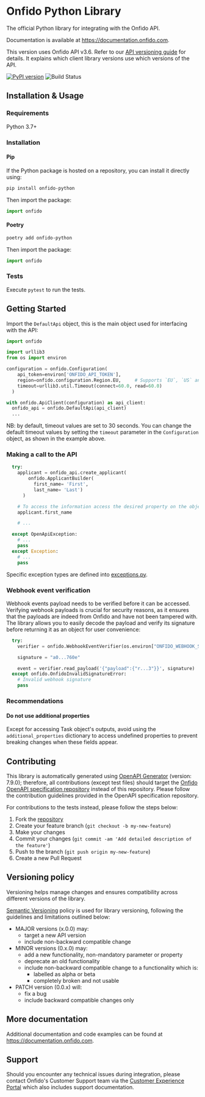 # Onfido Python Library

The official Python library for integrating with the Onfido API.

Documentation is available at <https://documentation.onfido.com>.

This version uses Onfido API v3.6. Refer to our [API versioning guide](https://developers.onfido.com/guide/api-versioning-policy#client-libraries) for details. It explains which client library versions use which versions of the API.

[![PyPI version](https://badge.fury.io/py/onfido-python.svg)](https://badge.fury.io/py/onfido-python)
![Build Status](https://github.com/onfido/onfido-python/actions/workflows/python.yml/badge.svg)

## Installation & Usage

### Requirements

Python 3.7+

### Installation

#### Pip

If the Python package is hosted on a repository, you can install it directly using:

```sh
pip install onfido-python
```

Then import the package:

```python
import onfido
```

#### Poetry

```sh
poetry add onfido-python
```

Then import the package:

```python
import onfido
```

### Tests

Execute `pytest` to run the tests.

## Getting Started

Import the `DefaultApi` object, this is the main object used for interfacing with the API:

```python
import onfido

import urllib3
from os import environ

configuration = onfido.Configuration(
    api_token=environ['ONFIDO_API_TOKEN'],
    region=onfido.configuration.Region.EU,     # Supports `EU`, `US` and `CA`
    timeout=urllib3.util.Timeout(connect=60.0, read=60.0)
  )

with onfido.ApiClient(configuration) as api_client:
  onfido_api = onfido.DefaultApi(api_client)
  ...
```

NB: by default, timeout values are set to 30 seconds. You can change the default timeout values by setting the `timeout` parameter in the `Configuration` object, as shown in the example above.

### Making a call to the API

```python
  try:
    applicant = onfido_api.create_applicant(
        onfido.ApplicantBuilder(
          first_name= 'First',
          last_name= 'Last')
      )

    # To access the information access the desired property on the object, for example:
    applicant.first_name

    # ...

  except OpenApiException:
    # ...
    pass
  except Exception:
    # ...
    pass
```

Specific exception types are defined into [exceptions.py](onfido/exceptions.py).

### Webhook event verification

Webhook events payload needs to be verified before it can be accessed. Verifying webhook payloads is crucial for security reasons, as it ensures that the payloads are indeed from Onfido and have not been tampered with. The library allows you to easily decode the payload and verify its signature before returning it as an object for user convenience:

```python
  try:
    verifier = onfido.WebhookEventVerifier(os.environ["ONFIDO_WEBHOOK_SECRET_TOKEN"])

    signature = "a0...760e"

    event = verifier.read_payload('{"payload":{"r...3"}}', signature)
  except onfido.OnfidoInvalidSignatureError:
    # Invalid webhook signature
    pass
```

### Recommendations

#### Do not use additional properties

Except for accessing Task object's outputs, avoid using the `additional_properties` dictionary to access undefined properties to prevent breaking changes when these fields appear.

## Contributing

This library is automatically generated using [OpenAPI Generator](https://openapi-generator.tech) (version: 7.9.0); therefore, all contributions (except test files) should target the [Onfido OpenAPI specification repository](https://github.com/onfido/onfido-openapi-spec/tree/master) instead of this repository. Please follow the contribution guidelines provided in the OpenAPI specification repository.

For contributions to the tests instead, please follow the steps below:

1. Fork the [repository](https://github.com/onfido/onfido-python/fork)
2. Create your feature branch (`git checkout -b my-new-feature`)
3. Make your changes
4. Commit your changes (`git commit -am 'Add detailed description of the feature'`)
5. Push to the branch (`git push origin my-new-feature`)
6. Create a new Pull Request

## Versioning policy

Versioning helps manage changes and ensures compatibility across different versions of the library.

[Semantic Versioning](https://semver.org) policy is used for library versioning, following the guidelines and limitations outlined below:

- MAJOR versions (x.0.0) may:
  - target a new API version
  - include non-backward compatible change
- MINOR versions (0.x.0) may:
  - add a new functionality, non-mandatory parameter or property
  - deprecate an old functionality
  - include non-backward compatible change to a functionality which is:
    - labelled as alpha or beta
    - completely broken and not usable
- PATCH version (0.0.x) will:
  - fix a bug
  - include backward compatible changes only

## More documentation

Additional documentation and code examples can be found at <https://documentation.onfido.com>.

## Support

Should you encounter any technical issues during integration, please contact Onfido's Customer Support team via the [Customer Experience Portal](https://public.support.onfido.com/) which also includes support documentation.
